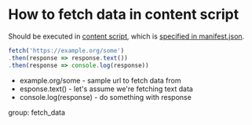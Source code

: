 # How to fetch data in content script

Should be executed in [content script](https://developer.chrome.com/docs/extensions/mv3/content_scripts/),
which is [specified in manifest.json](/chrome-extension/content_script).

```javascript
fetch('https://example.org/some')
.then(response => response.text())
.then(response => console.log(response))
```

- example.org/some - sample url to fetch data from
- esponse.text() - let's assume we're fetching text data
- console.log(response) - do something with response

group: fetch_data
